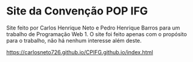 # Site da Convenção POP IFG
Site feito por Carlos Henrique Neto e Pedro Henrique Barros para um trabalho de Programação Web 1.
O site foi feito apenas com o propósito para o trabalho, não há nenhum interesse além deste.

https://carlosneto726.github.io/CPIFG.github.io/index.html
